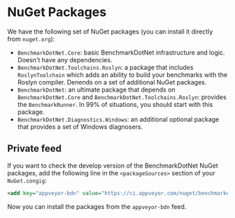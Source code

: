 # NuGet Packages

We have the following set of NuGet packages (you can install it directly from `nuget.org`):

* `BenchmarkDotNet.Core`: basic BenchmarkDotNet infrastructure and logic. Doesn't have any dependencies.
* `BenchmarkDotNet.Toolchains.Roslyn`: a package that includes `RoslynToolchain` which adds an ability to build your benchmarks with the Roslyn compiler. Denends on a set of additional NuGet packages.
* `BenchmarkDotNet`: an ultimate package that depends on `BenchmarkDotNet.Core` and `BenchmarkDotNet.Toolchains.Roslyn`: provides the `BenchmarkRunner`. In 99% of situations, you should start with this package.
* `BenchmarkDotNet.Diagnostics.Windows`: an additional optional package that provides a set of Windows diagnosers.

## Private feed

If you want to check the develop version of the BenchmarkDotNet NuGet packages, add the following line in the `<packageSources>` section of your `NuGet.congig`:
```xml
<add key="appveyor-bdn" value="https://ci.appveyor.com/nuget/benchmarkdotnet" />
```
Now you can install the packages from the `appveyor-bdn` feed.
